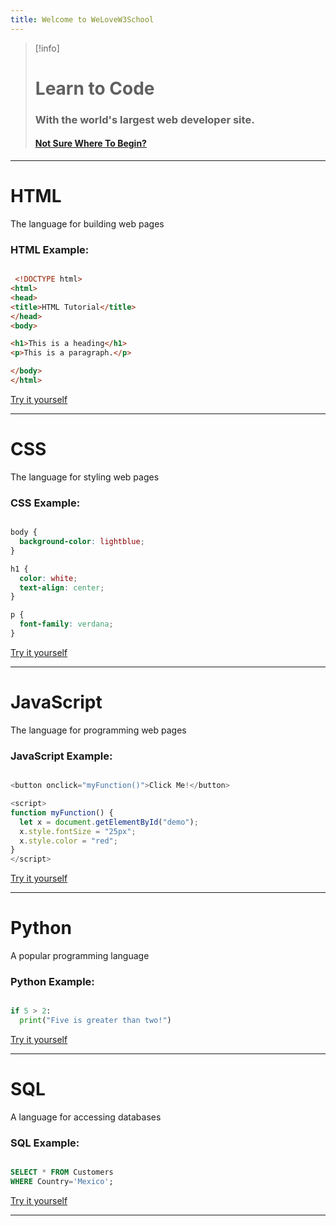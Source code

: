 ```yaml
---
title: Welcome to WeLoveW3School
---
```

> [!info]
> # Learn to Code
> ### With the world's largest web developer site.
> #### [Not Sure Where To Begin?](https://www.w3schools.com/where_to_start.asp)

------------------
# HTML

The language for building web pages
### HTML Example:

``` HTML

 <!DOCTYPE html>
<html>
<head>
<title>HTML Tutorial</title>
</head>
<body>

<h1>This is a heading</h1>
<p>This is a paragraph.</p>

</body>
</html> 

```
[Try it yourself](https://www.w3schools.com/html/tryit.asp?filename=tryhtml_default_default)

--------
# CSS

The language for styling web pages
### CSS Example:

``` CSS

body {
  background-color: lightblue;
}

h1 {
  color: white;
  text-align: center;
}

p {
  font-family: verdana;
}

```
[Try it yourself](https://www.w3schools.com/css/tryit.asp?filename=trycss_default)

------

# JavaScript

The language for programming web pages

### JavaScript Example:

``` JavaScript

<button onclick="myFunction()">Click Me!</button>

<script>
function myFunction() {
  let x = document.getElementById("demo");
  x.style.fontSize = "25px";
  x.style.color = "red";
}
</script>

```
[Try it yourself](https://www.w3schools.com/js/tryit.asp?filename=tryjs_default)

----

# Python

A popular programming language

### Python Example:
``` Python

if 5 > 2:
  print("Five is greater than two!")

```
[Try it yourself](https://www.w3schools.com/python/trypython.asp?filename=demo_indentation)

----

# SQL

A language for accessing databases

### SQL Example:
``` SQL

SELECT * FROM Customers
WHERE Country='Mexico';

```
[Try it yourself](https://www.w3schools.com/sql/trysql.asp?filename=trysql_select_where)

-----
